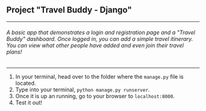 ## Project "Travel Buddy - Django"
---
###### A basic app that demonstrates a login and registration page and a "Travel Buddy" dashboard. Once logged in, you can add a simple travel itinerary. You can view what other people have added and even join their travel plans!
---

1. In your terminal, head over to the folder where the `manage.py` file is located.
2. Type into your terminal, `python manage.py runserver`.
3. Once it is up an running, go to your browser to `localhost:8000`.
4. Test it out!
